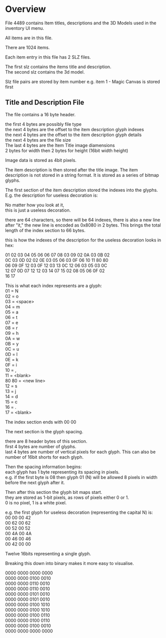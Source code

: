 # Overview 

File 4489 contains Item titles, descriptions and the 3D Models used in the inventory UI menu.  

All items are in this file.  

There are 1024 items.  

Each item entry in this file has 2 SLZ files.  

The first slz contains the items title and description.  
The second slz contains the 3d model.  

Slz file pairs are stored by item number e.g. item 1 - Magic Canvas is stored first

## Title and Description File  

The file contains a 16 byte header.  

the first 4 bytes are possibly file type  
the next 4 bytes are the offset to the item description glyph indexes  
the next 4 bytes are the offset to the item description glyph details  
the next 4 bytes are the file size  
The last 4 bytes are the Item Title image diamensions  
2 bytes for width then 2 bytes for height (16bit width height)  
  
  
Image data is stored as 4bit pixels.  

The item description is then stored after the title image.
The item description is not stored in a string format. It is stored as a series of bitmap glyphs.

The first section of the item description stored the indexes into the glyphs.  
E.g. the description for useless decoration is:

No matter how you look at it,  
this is just a useless decoration.  

there are 64 characters, so there will be 64 indexes, there is also a new line after "it," the new line is encoded as 0x8080 in 2 bytes.
This brings the total length of the index section to 66 bytes.

this is how the indexes of the description for the useless decoration looks in hex:

01 02 03 04 05 06 06 07 08 03 09 02 0A 03 0B 02  
0C 03 0D 02 02 0E 03 05 06 03 0F 06 10 11 80 80  
06 09 0F 12 03 0F 12 03 13 0C 12 06 03 05 03 0C  
12 07 0D 07 12 12 03 14 07 15 02 08 05 06 0F 02  
16 17  

This is what each index represents are a glyph:  
01 = N  
02 = o  
03 = \<space\>  
04 = m  
05 = a  
06 = t  
07 = e  
08 = r  
09 = h  
0A = w  
0B = y  
0C = u  
0D = l  
0E = k  
0F = i  
10 = ,  
11 = \<blank\>  
80 80 = \<new line\>  
12 = s  
13 = j  
14 = d  
15 = c  
16 = .  
17 = \<blank\>  

The index section ends with 00 00
  
The next section is the glyph spacing.

there are 8 header bytes of this section.  
first 4 bytes are number of glyphs.  
last 4 bytes are number of vertical pixels for each glyph. This can also be number of 16bit shorts for each glyph.  

Then the spacing information begins:  
each glyph has 1 byte representing its spacing in pixels.  
e.g. if the first byte is 08 then glyph 01 (N) will be allowed 8 pixels in width before the next glyph after it.  

Then after this section the glyph bit maps start.  
they are stored as 1-bit pixels, as rows of pixels either 0 or 1.  
0 is no pixel, 1 is a white pixel.  

e.g. the first glyph for useless decoration (representing the capital N) is:  
00 00 
00 42  
00 62 
00 62  
00 52 
00 52  
00 4A 
00 4A    
00 46 
00 46  
00 42 
00 00    

Twelve 16bits representing a single glyph.  

Breaking this down into binary makes it more easy to visualise.  

0000 0000 0000 0000  
0000 0000 0100 0010  
0000 0000 0110 0010  
0000 0000 0110 0010    
0000 0000 0101 0010  
0000 0000 0101 0010  
0000 0000 0100 1010  
0000 0000 0100 1010  
0000 0000 0100 0110  
0000 0000 0100 0110  
0000 0000 0100 0010  
0000 0000 0000 0000  
